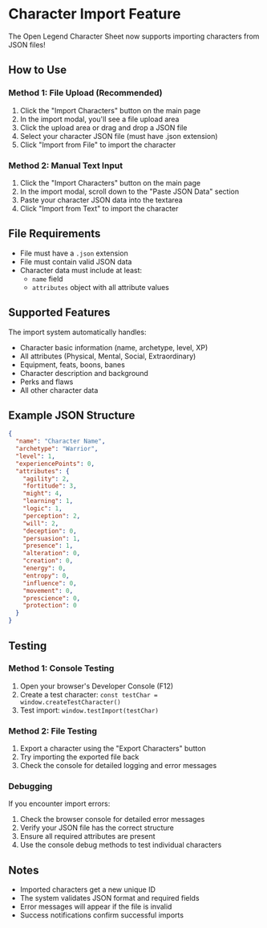# Character Import Feature

The Open Legend Character Sheet now supports importing characters from JSON files!

## How to Use

### Method 1: File Upload (Recommended)
1. Click the "Import Characters" button on the main page
2. In the import modal, you'll see a file upload area
3. Click the upload area or drag and drop a JSON file
4. Select your character JSON file (must have .json extension)
5. Click "Import from File" to import the character

### Method 2: Manual Text Input
1. Click the "Import Characters" button on the main page
2. In the import modal, scroll down to the "Paste JSON Data" section
3. Paste your character JSON data into the textarea
4. Click "Import from Text" to import the character

## File Requirements

- File must have a `.json` extension
- File must contain valid JSON data
- Character data must include at least:
  - `name` field
  - `attributes` object with all attribute values

## Supported Features

The import system automatically handles:
- Character basic information (name, archetype, level, XP)
- All attributes (Physical, Mental, Social, Extraordinary)
- Equipment, feats, boons, banes
- Character description and background
- Perks and flaws
- All other character data

## Example JSON Structure

```json
{
  "name": "Character Name",
  "archetype": "Warrior",
  "level": 1,
  "experiencePoints": 0,
  "attributes": {
    "agility": 2,
    "fortitude": 3,
    "might": 4,
    "learning": 1,
    "logic": 1,
    "perception": 2,
    "will": 2,
    "deception": 0,
    "persuasion": 1,
    "presence": 1,
    "alteration": 0,
    "creation": 0,
    "energy": 0,
    "entropy": 0,
    "influence": 0,
    "movement": 0,
    "prescience": 0,
    "protection": 0
  }
}
```

## Testing

### Method 1: Console Testing
1. Open your browser's Developer Console (F12)
2. Create a test character: `const testChar = window.createTestCharacter()`
3. Test import: `window.testImport(testChar)`

### Method 2: File Testing
1. Export a character using the "Export Characters" button
2. Try importing the exported file back
3. Check the console for detailed logging and error messages

### Debugging
If you encounter import errors:
1. Check the browser console for detailed error messages
2. Verify your JSON file has the correct structure
3. Ensure all required attributes are present
4. Use the console debug methods to test individual characters

## Notes

- Imported characters get a new unique ID
- The system validates JSON format and required fields
- Error messages will appear if the file is invalid
- Success notifications confirm successful imports
